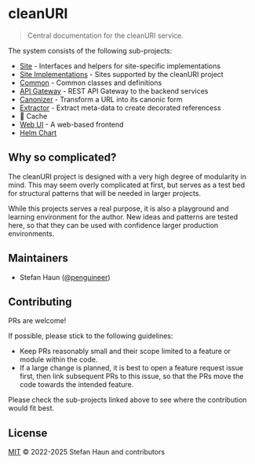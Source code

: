 # cleanURI

> Central documentation for the cleanURI service.

The system consists of the following sub-projects:
* [Site](https://github.com/penguineer/cleanURI-site) - Interfaces and helpers for site-specific implementations
* [Site Implementations](https://github.com/penguineer/cleanURI-site-implementations) - Sites supported by the cleanURI project
* [Common](https://github.com/penguineer/cleanURI-common) - Common classes and definitions
* [API Gateway](https://github.com/penguineer/cleanURI-apigateway) - REST API Gateway to the backend services
* [Canonizer](https://github.com/penguineer/cleanURI-canonizer) - Transform a URL into its canonic form
* [Extractor](https://github.com/penguineer/cleanURI-extractor) - Extract meta-data to create decorated referencess
* :construction: Cache
* [Web UI](https://github.com/penguineer/cleanURI-webui) - A web-based frontend
* [Helm Chart](https://github.com/penguineer/cleanURI-helm)

## Why so complicated?

The cleanURI project is designed with a very high degree of modularity in mind.
This may seem overly complicated at first, but serves as a test bed for structural patterns that will be needed in larger projects.

While this projects serves a real purpose, it is also a playground and learning environment for the author.
New ideas and patterns are tested here, so that they can be used with confidence larger production environments.

## Maintainers

* Stefan Haun ([@penguineer](https://github.com/penguineer))


## Contributing

PRs are welcome!

If possible, please stick to the following guidelines:

* Keep PRs reasonably small and their scope limited to a feature or module within the code.
* If a large change is planned, it is best to open a feature request issue first, then link subsequent PRs to this issue, so that the PRs move the code towards the intended feature.

Please check the sub-projects linked above to see where the contribution would fit best.


## License

[MIT](LICENSE.txt) © 2022-2025 Stefan Haun and contributors

